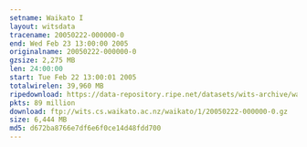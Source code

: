 ```yaml
---
setname: Waikato I
layout: witsdata
tracename: 20050222-000000-0
end: Wed Feb 23 13:00:00 2005
originalname: 20050222-000000-0
gzsize: 2,275 MB
len: 24:00:00
start: Tue Feb 22 13:00:01 2005
totalwirelen: 39,960 MB
ripedownload: https://data-repository.ripe.net/datasets/wits-archive/waikato/1/20050222-000000-0.gz
pkts: 89 million
download: ftp://wits.cs.waikato.ac.nz/waikato/1/20050222-000000-0.gz
size: 6,444 MB
md5: d672ba8766e7df6e6f0ce14d48fdd700
---
```

